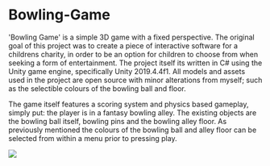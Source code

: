 # Bowling-Game

'Bowling Game' is a simple 3D game with a fixed perspective. The original goal of this project was to create a piece of interactive software for a childrens charity, 
in order to be an option for children to choose from when seeking a form of entertainment. The project itself its written in C# using the Unity game engine, specifically Unity 
2019.4.4f1. All models and assets used in the project are open source with minor alterations from myself; such as the selectible colours of the bowling ball and floor. 

The game itself features a scoring system and physics based gameplay, simply put: the player is in a fantasy bowling alley. The existing objects are the bowling ball itself, 
bowling pins and the bowling alley floor. As previously mentioned the colours of the bowling ball and alley floor can be selected from within a menu prior to pressing play.

![](https://github.com/RKarb/Bowling-Game/blob/master/Bowling%20Game%20Demonstration.gif)
